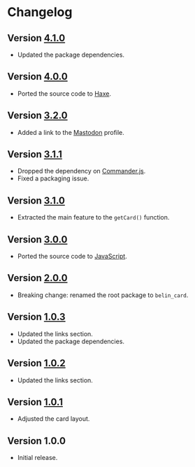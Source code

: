 # Changelog

## Version [4.1.0](https://github.com/cedx/card/compare/v4.0.0...v4.1.0)
- Updated the package dependencies.

## Version [4.0.0](https://github.com/cedx/card/compare/v3.2.0...v4.0.0)
- Ported the source code to [Haxe](https://haxe.org).

## Version [3.2.0](https://github.com/cedx/card/compare/v3.1.1...v3.2.0)
- Added a link to the [Mastodon](https://mastodon.social) profile.

## Version [3.1.1](https://github.com/cedx/card/compare/v3.1.0...v3.1.1)
- Dropped the dependency on [Commander.js](https://github.com/tj/commander.js).
- Fixed a packaging issue.

## Version [3.1.0](https://github.com/cedx/card/compare/v3.0.0...v3.1.0)
- Extracted the main feature to the `getCard()` function.

## Version [3.0.0](https://github.com/cedx/card/compare/v2.0.0...v3.0.0)
- Ported the source code to [JavaScript](https://developer.mozilla.org/docs/Web/JavaScript).

## Version [2.0.0](https://github.com/cedx/card/compare/v1.0.3...v2.0.0)
- Breaking change: renamed the root package to `belin_card`.

## Version [1.0.3](https://github.com/cedx/card/compare/v1.0.2...v1.0.3)
- Updated the links section.
- Updated the package dependencies.

## Version [1.0.2](https://github.com/cedx/card/compare/v1.0.1...v1.0.2)
- Updated the links section.

## Version [1.0.1](https://github.com/cedx/card/compare/v1.0.0...v1.0.1)
- Adjusted the card layout.

## Version 1.0.0
- Initial release.
